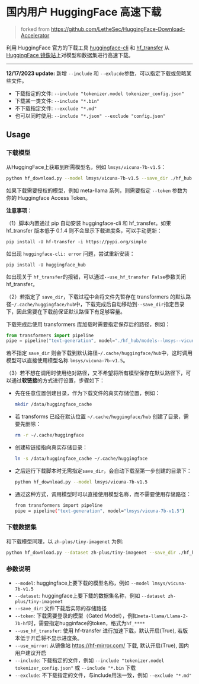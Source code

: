 # 国内用户 HuggingFace 高速下载

> forked from https://github.com/LetheSec/HuggingFace-Download-Accelerator

利用 HuggingFace 官方的下载工具 [huggingface-cli](https://huggingface.co/docs/huggingface_hub/guides/download#download-from-the-cli) 和 [hf_transfer](https://github.com/huggingface/hf_transfer) 从 [HuggingFace 镜像站](https://hf-mirror.com/)上对模型和数据集进行高速下载。

---
**12/17/2023 update:** 新增 `--include` 和 `--exlucde`参数，可以指定下载或忽略某些文件。

- 下载指定的文件: `--include "tokenizer.model tokenizer_config.json"`
- 下载某一类文件: `--include "*.bin"`
- 不下载指定文件: `--exclude "*.md"`
- 也可以同时使用: `--include "*.json" --exclude "config.json"`


## Usage


### 下载模型

从HuggingFace上获取到所需模型名，例如 `lmsys/vicuna-7b-v1.5`：

```bash
python hf_download.py --model lmsys/vicuna-7b-v1.5 --save_dir ./hf_hub
```
如果下载需要授权的模型，例如 meta-llama 系列，则需要指定 `--token` 参数为你的 Huggingface Access Token。

**注意事项：**

（1）脚本内置通过 pip 自动安装 huggingface-cli 和 hf_transfer。如果 hf_transfer 版本低于 0.1.4 则不会显示下载进度条，可以手动更新：
```
pip install -U hf-transfer -i https://pypi.org/simple
```
如出现 `huggingface-cli: error` 问题，尝试重新安装：
```
pip install -U huggingface_hub
```
如出现关于 `hf_transfer`的报错，可以通过`--use_hf_transfer False`参数关闭hf_transfer。

（2）若指定了 `save_dir`，下载过程中会将文件先暂存在 transformers 的默认路径`~/.cache/huggingface/hub`中，下载完成后自动移动到`--save_dir`指定目录下，因此需要在下载前保证默认路径下有足够容量。 

下载完成后使用 transformers 库加载时需要指定保存后的路径，例如：
```python
from transformers import pipeline
pipe = pipeline("text-generation", model="./hf_hub/models--lmsys--vicuna-7b-v1.5")
```
若不指定 `save_dir` 则会下载到默认路径`~/.cache/huggingface/hub`中，这时调用模型可以直接使用模型名称 `lmsys/vicuna-7b-v1.5`。

（3）若不想在调用时使用绝对路径，又不希望将所有模型保存在默认路径下，可以通过**软链接**的方式进行设置，步骤如下：
- 先在任意位置创建目录，作为下载文件的真实存储位置，例如：
    ```bash
    mkdir /data/huggingface_cache
    ```
- 若 transforms 已经在默认位置 `~/.cache/huggingface/hub` 创建了目录，需要先删除：
    ```bash
    rm -r ~/.cache/huggingface
    ```
- 创建软链接指向真实存储目录：
    ```bash
    ln -s /data/huggingface_cache ~/.cache/huggingface
    ``` 
- 之后运行下载脚本时无需指定`save_dir`，会自动下载至第一步创建的目录下：
    ```bash
    python hf_download.py --model lmsys/vicuna-7b-v1.5
    ```
- 通过这种方式，调用模型时可以直接使用模型名称，而不需要使用存储路径：
    ```bash
    from transformers import pipeline
    pipe = pipeline("text-generation", model="lmsys/vicuna-7b-v1.5")
    ```

### 下载数据集

和下载模型同理，以 `zh-plus/tiny-imagenet` 为例:
```bash
python hf_download.py --dataset zh-plus/tiny-imagenet --save_dir ./hf_hub
```

### 参数说明
 -  `--model`: huggingface上要下载的模型名称，例如 `--model lmsys/vicuna-7b-v1.5`
 - `--dataset`: huggingface上要下载的数据集名称，例如 `--dataset zh-plus/tiny-imagenet`
 - `--save_dir`: 文件下载后实际的存储路径
 - `--token`: 下载需要登录的模型（Gated Model），例如`meta-llama/Llama-2-7b-hf`时，需要指定hugginface的token，格式为`hf_****`
 - `--use_hf_transfer`: 使用 hf-transfer 进行加速下载，默认开启(True), 若版本低于开启将不显示进度条。
 - `--use_mirror`: 从镜像站 https://hf-mirror.com/ 下载, 默认开启(True), 国内用户建议开启
- `--include`: 下载指定的文件，例如 `--include "tokenizer.model tokenizer_config.json"` 或 `--include "*.bin` 下载
- `--exclude`: 不下载指定的文件，与include用法一致，例如 `--exclude "*.md"`
